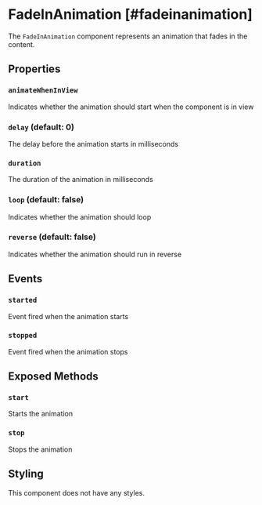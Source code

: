 # FadeInAnimation [#fadeinanimation]

The `FadeInAnimation` component represents an animation that fades in the content.

## Properties

### `animateWhenInView`

Indicates whether the animation should start when the component is in view

### `delay` (default: 0)

The delay before the animation starts in milliseconds

### `duration`

The duration of the animation in milliseconds

### `loop` (default: false)

Indicates whether the animation should loop

### `reverse` (default: false)

Indicates whether the animation should run in reverse

## Events

### `started`

Event fired when the animation starts

### `stopped`

Event fired when the animation stops

## Exposed Methods

### `start`

Starts the animation

### `stop`

Stops the animation

## Styling

This component does not have any styles.
